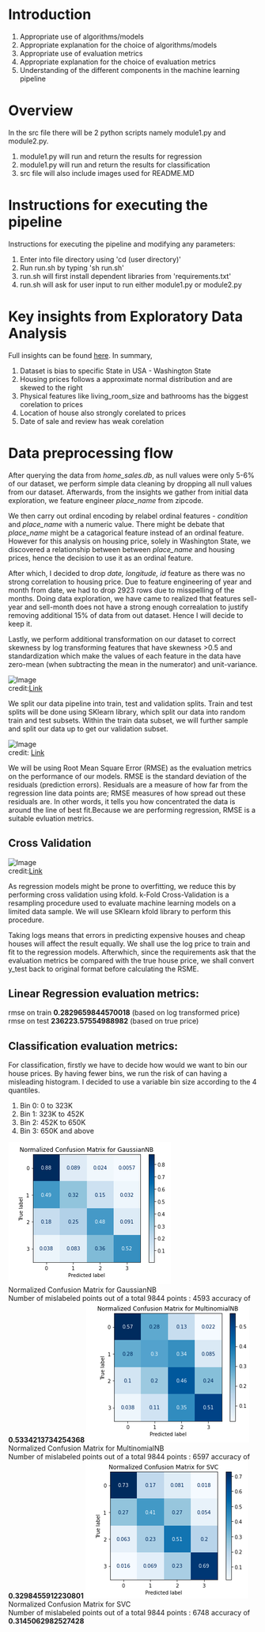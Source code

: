 # Introduction

1. Appropriate use of algorithms/models
2. Appropriate explanation for the choice of algorithms/models
3. Appropriate use of evaluation metrics
4. Appropriate explanation for the choice of evaluation metrics
5. Understanding of the different components in the machine learning pipeline

# Overview

In the src file there will be 2 python scripts namely module1.py and module2.py.

1. module1.py will run and return the results for regression
2. module1.py will run and return the results for classification
3. src file will also include images used for README.MD

# Instructions for executing the pipeline

Instructions for executing the pipeline and modifying any parameters:

1. Enter into file directory using 'cd (user directory)'
2. Run run.sh by typing 'sh run.sh'
3. run.sh will first install dependent libraries from 'requirements.txt'
4. run.sh will ask for user input to run either module1.py or module2.py

# Key insights from Exploratory Data Analysis

Full insights can be found [here](https://github.com/kingsfall/housing-price-regression/blob/master/eda.ipynb). In summary,
1. Dataset is bias to specific State in USA - Washington State
2. Housing prices follows a approximate normal distribution and are skewed to the right
3. Physical features like living_room_size and bathrooms has the biggest corelation to prices
4. Location of house also strongly corelated to prices
5. Date of sale and review has weak corelation

# Data preprocessing flow

After querying the data from *home_sales.db*, as null values were only 5-6% of our dataset, we perform simple data cleaning by dropping all null values from our dataset. Afterwards, from the insights we gather from initial data exploration, we feature engineer *place_name* from zipcode. 

We then carry out ordinal encoding by relabel ordinal features - *condition* and *place_name* with a numeric value. There might be debate that *place_name* might be a catagorical feature instead of an ordinal feature. However for this analysis on housing price, solely in Washington State, we discovered a relationship between between *place_name* and housing prices, hence the decision to use it as an ordinal feature.

After which, I decided to drop *date, longitude, id* feature as there was no strong correlation to housing price. Due to feature engineering of year and month from date, we had to drop 2923 rows due to misspelling of the months. Doing data exploration, we have came to realized that features sell-year and sell-month does not have a strong enough correalation to justify removing additional 15% of data from out dataset. Hence I will decide to keep it.

Lastly, we perform additional transformation on our dataset to correct skewness by log transforming features that have skewness >0.5 and standardization which make the values of each feature in the data have zero-mean (when subtracting the mean in the numerator) and unit-variance.

![Image](https://miro.medium.com/max/1552/1*Nv2NNALuokZEcV6hYEHdGA.png)\
credit:[Link](https://towardsdatascience.com/train-validation-and-test-sets-72cb40cba9e7)

We split our data pipeline into train, test and validation splits. Train and test splits will be done using SKlearn library, which split our data into random train and test subsets. Within the train data subset, we will further sample and split our data up to get our validation subset.

![Image](https://www.statisticshowto.com/wp-content/uploads/2015/03/residual.png)\
credit: [Link](http://www.statisticshowto.com)

We will be using Root Mean Square Error (RMSE) as the evaluation metrics on the performance of our models. RMSE is the standard deviation of the residuals (prediction errors). Residuals are a measure of how far from the regression line data points are; RMSE measures of how spread out these residuals are. In other words, it tells you how concentrated the data is around the line of best fit.Because we are performing regression,  RMSE is a suitable evluation metrics.

## Cross Validation

![Image](https://miro.medium.com/max/601/1*PdwlCactbJf8F8C7sP-3gw.png)\
credit:[Link](https://medium.com/the-owl/k-fold-cross-validation-in-keras-3ec4a3a00538)

As regression models might be prone to overfitting, we reduce this by performing cross validation using kfold. k-Fold Cross-Validation is a resampling procedure used to evaluate machine learning models on a limited data sample. We will use SKlearn kfold library to perform this procedure.

Taking logs means that errors in predicting expensive houses and cheap houses will affect the result equally. We shall use the log price to train and fit to the regression models. Afterwhich, since the requirements ask that the evaluation metrics be compared with the true house price, we shall convert y_test back to original format before calculating the RSME. 

## Linear Regression evaluation metrics:

rmse on train **0.2829659844570018** (based on log transformed price)
rmse on test **236223.57554988982** (based on true price)

## Classification evaluation metrics:

For classification, firstly we have to decide how would we want to bin our house prices. By having fewer bins, we run the risk of can having a misleading histogram. I decided to use a variable bin size according to the 4 quantiles.

1. Bin 0: 0 to 323K
2. Bin 1: 323K to 452K
3. Bin 2: 452K to 650K
4. Bin 3: 650K and above

![Image](/src/Pictures/GNB-CM.png)\
Normalized Confusion Matrix for GaussianNB\
Number of mislabeled points out of a total 9844 points : 4593 accuracy of  **0.5334213734254368**
![Image](/src/Pictures/MNB-CM.png)\
Normalized Confusion Matrix for MultinomialNB\
Number of mislabeled points out of a total 9844 points : 6597 accuracy of  **0.3298455912230801**
![Image](/src/Pictures/SVC-CM.png)\
Normalized Confusion Matrix for SVC\
Number of mislabeled points out of a total 9844 points : 6748 accuracy of  **0.3145062982527428**


